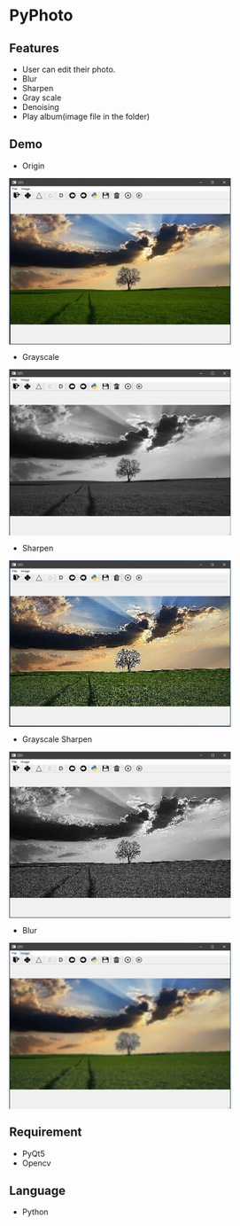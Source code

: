PyPhoto
===
Features
---
-   User can edit their photo.
-   Blur
-   Sharpen
-   Gray scale
-   Denoising
-   Play album(image file in the folder)

Demo
---
-   Origin  
<img style="vertical-align:middle;" width="400" height="300" src="https://github.com/near77/PyPhoto/blob/master/origin.PNG"/>

-   Grayscale  

<img style="vertical-align:middle;" width="400" height="300" src="https://github.com/near77/PyPhoto/blob/master/gray.PNG"/>

-   Sharpen  

<img style="vertical-align:middle;" width="400" height="300" src="https://github.com/near77/PyPhoto/blob/master/sharpen.PNG"/>

-   Grayscale Sharpen

<img style="vertical-align:middle;" width="400" height="300" src="https://github.com/near77/PyPhoto/blob/master/graysharpen.PNG"/>

-   Blur  

<img style="vertical-align:middle;" width="400" height="300" src="https://github.com/near77/PyPhoto/blob/master/blur.PNG"/>

Requirement
---
-   PyQt5
-   Opencv

Language
---
-   Python

